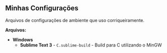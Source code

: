 ## Minhas Configurações ##

Arquivos de configurações de ambiente que uso corriqueiramente. 

**Arquivos:**

- **Windows**
    + **Sublime Text 3** - `C.sublime-build` - Build para C utilizando o MinGW
